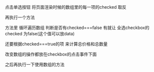 点击单选按钮 将页面渲染时候的数组里的每一项的checked 取反

再执行一个方法

方法里 循环遍历数组 判断是否有checked===false 有就让 全选checkbox的checked 为false(这个值可以放data)

还要根据checked===true的项 来计算总价格和总数量



改变数组的操作都放在checkbox的点击事件下面

之后再执行一下使用数组的方法